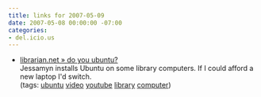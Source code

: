 ```yaml
---
title: links for 2007-05-09
date: 2007-05-08 00:00:00 -07:00
categories:
- del.icio.us
---
```


<ul class="delicious">
    <li>
        <div class="delicious-link"><a href="http://www.librarian.net/stax/2042/do-you-ubuntu/">librarian.net » do you ubuntu?</a></div>
        <div class="delicious-extended">Jessamyn installs Ubuntu on some library computers. If I could afford a new laptop I'd switch.</div>
        <div class="delicious-tags">(tags: <a href="http://del.icio.us/torrez/ubuntu">ubuntu</a> <a href="http://del.icio.us/torrez/video">video</a> <a href="http://del.icio.us/torrez/youtube">youtube</a> <a href="http://del.icio.us/torrez/library">library</a> <a href="http://del.icio.us/torrez/computer">computer</a>)</div>
    </li>
</ul>
